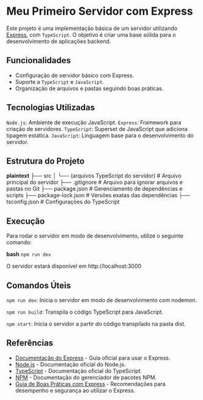 # Meu Primeiro Servidor com Express

Este projeto é uma implementação básica de um servidor utilizando [Express](https://expressjs.com/), com `TypeScript`. 
O objetivo é criar uma base sólida para o desenvolvimento de aplicações backend.

## Funcionalidades

- Configuração de servidor básico com Express.
- Suporte a `TypeScript` e `JavaScript`.
- Organização de arquivos e pastas seguindo boas práticas.

## Tecnologias Utilizadas

`Node.js`: Ambiente de execução JavaScript.
`Express`: Framework para criação de servidores.
`TypeScript`: Superset de JavaScript que adiciona tipagem estática.
`JavaScript`: Linguagem base para o desenvolvimento do servidor.

## Estrutura do Projeto

**plaintext**
├── src
│   └── (arquivos TypeScript do servidor)  # Arquivo principal do servidor
├── .gitignore # Arquivo para ignorar arquivos e pastas no Git
├── package.json # Gerenciamento de dependências e scripts
├── package-lock.json # Versões exatas das dependências
├── tsconfig.json # Configurações do TypeScript

## Execução

Para rodar o servidor em modo de desenvolvimento, utilize o seguinte comando:

**bash**
`npm run dev`

O servidor estará disponível em http://localhost:3000

## Comandos Úteis

`npm run dev`: Inicia o servidor em modo de desenvolvimento com nodemon.

`npm run build`: Transpila o código TypeScript para JavaScript.

`npm start`: Inicia o servidor a partir do código transpilado na pasta dist.

## Referências

- [Documentação do Express](https://expressjs.com/) - Guia oficial para usar o Express.
- [Node.js](https://nodejs.org/en/docs/) - Documentação oficial do Node.js.
- [TypeScript](https://www.typescriptlang.org/docs/) - Documentação oficial do TypeScript.
- [NPM](https://docs.npmjs.com/) - Documentação do gerenciador de pacotes NPM.
- [Guia de Boas Práticas com Express](https://expressjs.com/en/advanced/best-practice-performance.html) - Recomendações para desempenho e segurança ao utilizar o Express.


